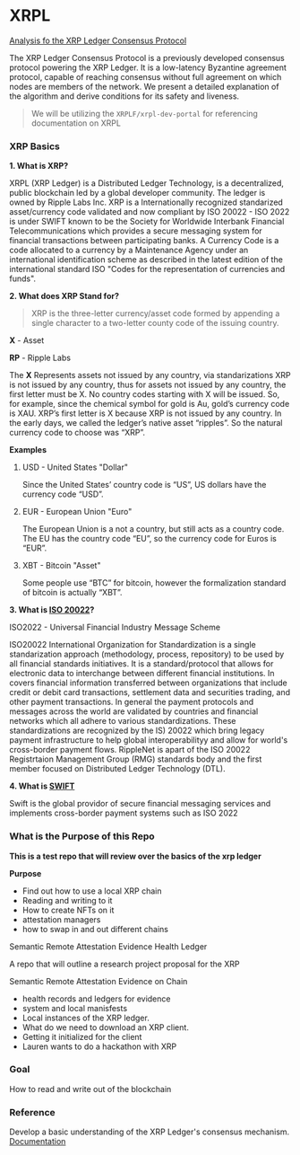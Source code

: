 # XRPL

[Analysis fo the XRP Ledger Consensus Protocol](https://arxiv.org/abs/1802.07242v1)


The XRP Ledger Consensus Protocol is a previously developed consensus protocol powering the XRP Ledger. It is a low-latency Byzantine agreement protocol, capable of reaching consensus without full agreement on which nodes are members of the network. We present a detailed explanation of the algorithm and derive conditions for its safety and liveness.

> We will be utilizing the `XRPLF/xrpl-dev-portal` for referencing documentation on XRPL

### XRP Basics

**1.  What is XRP?**


XRPL (XRP Ledger) is a Distributed Ledger Technology, is a decentralized, public blockchain led by a global developer community.  The ledger is owned by Ripple Labs Inc.  XRP is a Internationally recognized standarized asset/currency code validated and now compliant by ISO 20022 - ISO 2022 is under SWIFT known to be the Society for Worldwide Interbank Financial Telecommunications which provides a secure messaging system for financial transactions between participating banks.  A Currency Code is a code allocated to a currency by a Maintenance Agency under an international identification scheme as described in the latest edition of the international standard ISO "Codes for the representation of currencies and funds".

**2.  What does XRP Stand for?**

> XRP is the three-letter currency/asset code formed by appending a single character to a two-letter county code of the issuing country.

**X** - Asset

**RP** - Ripple Labs

The **X** Represents assets not issued by any country, via standarizations XRP is not issued by any country, thus for assets not issued by any country, the first letter must be X.  No country codes starting with X will be issued. So, for example, since the chemical symbol for gold is Au, gold’s currency code is XAU.  XRP’s first letter is X because XRP is not issued by any country.  In the early days, we called the ledger’s native asset “ripples”. So the natural currency code to choose was “XRP”. 

**Examples**

1. USD - United States "Dollar"
    
    Since the United States’ country code is “US”, US dollars have the currency code “USD”.

2.  EUR - European Union "Euro"

    The European Union is a not a country, but still acts as a country code. The EU has the country code “EU”, so the currency code for Euros is “EUR”.

3.  XBT - Bitcoin "Asset"

    Some people use “BTC” for bitcoin, however the formalization standard of bitcoin is actually “XBT”. 

**3.  What is [ISO 20022](https://www.iso20022.org)?**

ISO2022 - Universal Financial Industry Message Scheme

ISO20022 International Organization for Standardization is a single standarization approach (methodology, process, repository) to be used by all financial standards initiatives.  It is a standard/protocol that allows for electronic data to interchange between different financial institutions. In covers financial information transferred between organizations that include credit or debit card transactions, settlement data and securities trading, and other payment transactions.  In general the payment protocols and messages across the world are validated by countries and financial networks which all adhere to various standardizations.  These standardizations are recognized by the IS) 20022 which bring legacy payment infrastructure to help global interoperabilityy and allow for world's cross-border payment flows.  RippleNet is apart of the ISO 20022 Registrtaion Management Group (RMG) standards body and the first member focused on Distributed Ledger Technology (DTL).  

**4.  What is [SWIFT](https://www.swift.com)**

Swift is the global providor of secure financial messaging services and implements cross-border payment systems such as ISO 2022

### What is the Purpose of this Repo

**This is a test repo that will review over the basics of the xrp ledger**

**Purpose**
- Find out how to use a local XRP chain
- Reading and writing to it 
- How to create NFTs on it
- attestation managers
- how to swap in and out different chains

Semantic Remote Attestation Evidence Health Ledger

A repo that will outline a research project proposal for the XRP

Semantic Remote Attestation Evidence on Chain
- health records and ledgers for evidence
- system and local manisfests
- Local instances of the XRP ledger.
- What do we need to download an XRP client.
- Getting it initialized for the client
- Lauren wants to do a hackathon with XRP 
### Goal
How to read and write out of the blockchain

### Reference
Develop a basic understanding of the XRP Ledger's consensus mechanism.
[Documentation](https://xrpl.org/concepts.html)
